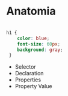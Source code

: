 # Anatomia

``` css

h1 {
    color: blue;
    font-size: 60px;
    background: gray;
 }

 ```

 * Selector
 * Declaration
 * Properties
 * Property Value